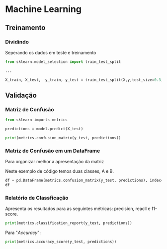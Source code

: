 # Machine Learning 

## Treinamento 

### Dividindo 
Seperando os dados em teste e treinamento 
```python 
from sklearn.model_selection import train_test_split 

...

X_train, X_test,  y_train, y_test = train_test_split(X,y,test_size=0.3, random_state=13)
```
## Validação 
### Matriz de Confusão 

```python 
from sklearn imports metrics

predictions = model.predict(X_test)

print(metrics.confusion_matrix(y_test, predictions)) 
``` 

### Matriz de Confusão em um DataFrame 
Para organizar melhor a apresentação da matriz 

Neste exemplo de código temos duas classes, A e B. 
```python
df = pd.DataFrame(metrics.confusion_matrix(y_test, predictions), index=['A','B'], columns=['A','B'])
df
```

### Relatório de Classficação 

Apresenta os resultados para as seguintes métricas: precision, reacll e f1-score. 

```python 
print(metrics.classification_report(y_test, predictions))
```

Para "*Accuracy*":
```python
print(metrics.accuracy_score(y_test, predictions))
```


